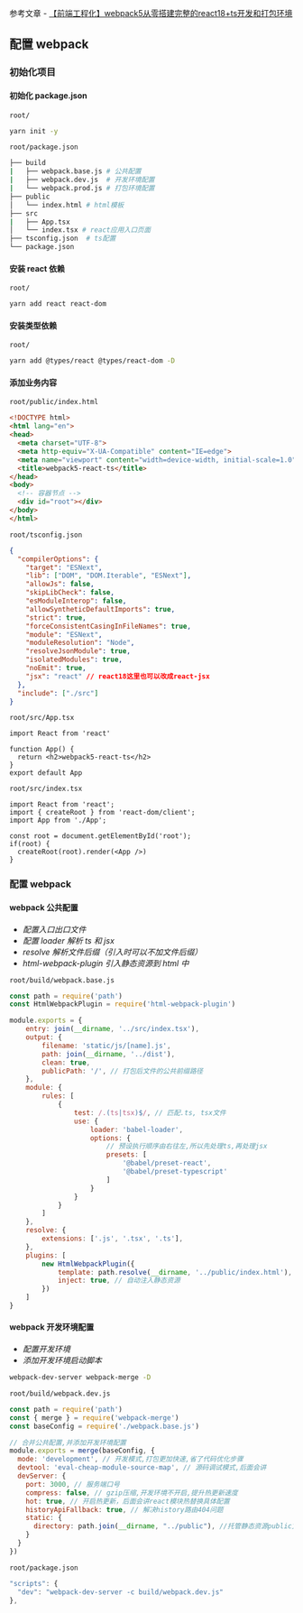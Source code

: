 

参考文章
    - [【前端工程化】webpack5从零搭建完整的react18+ts开发和打包环境](https://juejin.cn/post/7111922283681153038?searchId=2023092817551504A3852E8EA682CE331D)

## 配置 webpack

### 初始化项目

#### 初始化 package.json

`root/`

```bash
yarn init -y
```

`root/package.json`

```bash
├── build
|   ├── webpack.base.js # 公共配置
|   ├── webpack.dev.js  # 开发环境配置
|   └── webpack.prod.js # 打包环境配置
├── public
│   └── index.html # html模板
├── src
|   ├── App.tsx 
│   └── index.tsx # react应用入口页面
├── tsconfig.json  # ts配置
└── package.json
```

#### 安装 react 依赖

`root/`

```bash
yarn add react react-dom
```

#### 安装类型依赖

`root/`

```bash
yarn add @types/react @types/react-dom -D
```

#### 添加业务内容

`root/public/index.html`

```html
<!DOCTYPE html>
<html lang="en">
<head>
  <meta charset="UTF-8">
  <meta http-equiv="X-UA-Compatible" content="IE=edge">
  <meta name="viewport" content="width=device-width, initial-scale=1.0">
  <title>webpack5-react-ts</title>
</head>
<body>
  <!-- 容器节点 -->
  <div id="root"></div>
</body>
</html>
```

`root/tsconfig.json`

```json
{
  "compilerOptions": {
    "target": "ESNext",
    "lib": ["DOM", "DOM.Iterable", "ESNext"],
    "allowJs": false,
    "skipLibCheck": false,
    "esModuleInterop": false,
    "allowSyntheticDefaultImports": true,
    "strict": true,
    "forceConsistentCasingInFileNames": true,
    "module": "ESNext",
    "moduleResolution": "Node",
    "resolveJsonModule": true,
    "isolatedModules": true,
    "noEmit": true,
    "jsx": "react" // react18这里也可以改成react-jsx
  },
  "include": ["./src"]
}
```

`root/src/App.tsx`

```tsx
import React from 'react'

function App() {
  return <h2>webpack5-react-ts</h2>
}
export default App
```

`root/src/index.tsx`

```tsx
import React from 'react';
import { createRoot } from 'react-dom/client';
import App from './App';

const root = document.getElementById('root');
if(root) {
  createRoot(root).render(<App />)
}
```

### 配置 webpack

#### webpack 公共配置

- *配置入口出口文件*
- *配置 loader 解析 ts 和 jsx*
- *resolve 解析文件后缀（引入时可以不加文件后缀）*
- *html-webpack-plugin 引入静态资源到 html 中*

`root/build/webpack.base.js`

```js
const path = require('path')
const HtmlWebpackPlugin = require('html-webpack-plugin')

module.exports = {
    entry: join(__dirname, '../src/index.tsx'),
    output: {
        filename: 'static/js/[name].js',
        path: join(__dirname, '../dist'),
        clean: true,
        publicPath: '/', // 打包后文件的公共前缀路径
    },
    module: {
        rules: [
            {
                test: /.(ts|tsx)$/, // 匹配.ts, tsx文件
                use: {
                    loader: 'babel-loader',
                    options: {
                        // 预设执行顺序由右往左,所以先处理ts,再处理jsx
                        presets: [
                            '@babel/preset-react',
                            '@babel/preset-typescript'
                        ]
                    }
                }
            }
        ]
    },
    resolve: {
        extensions: ['.js', '.tsx', '.ts'],
    },
    plugins: [
        new HtmlWebpackPlugin({
            template: path.resolve(__dirname, '../public/index.html'), // 模板取定义root节点的模板
            inject: true, // 自动注入静态资源
        })
    ]
}
```

#### webpack 开发环境配置

- *配置开发环境*
- *添加开发环境启动脚本*

```bash
webpack-dev-server webpack-merge -D
```

`root/build/webpack.dev.js`

```js
const path = require('path')
const { merge } = require('webpack-merge')
const baseConfig = require('./webpack.base.js')

// 合并公共配置,并添加开发环境配置
module.exports = merge(baseConfig, {
  mode: 'development', // 开发模式,打包更加快速,省了代码优化步骤
  devtool: 'eval-cheap-module-source-map', // 源码调试模式,后面会讲
  devServer: {
    port: 3000, // 服务端口号
    compress: false, // gzip压缩,开发环境不开启,提升热更新速度
    hot: true, // 开启热更新，后面会讲react模块热替换具体配置
    historyApiFallback: true, // 解决history路由404问题
    static: {
      directory: path.join(__dirname, "../public"), //托管静态资源public文件夹
    }
  }
})
```

`root/package.json`

```js
"scripts": {
  "dev": "webpack-dev-server -c build/webpack.dev.js"
},
```
